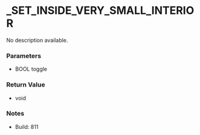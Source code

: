 # _SET_INSIDE_VERY_SMALL_INTERIOR

No description available.

### Parameters
* BOOL toggle

### Return Value
* void

### Notes
* Build: 811

